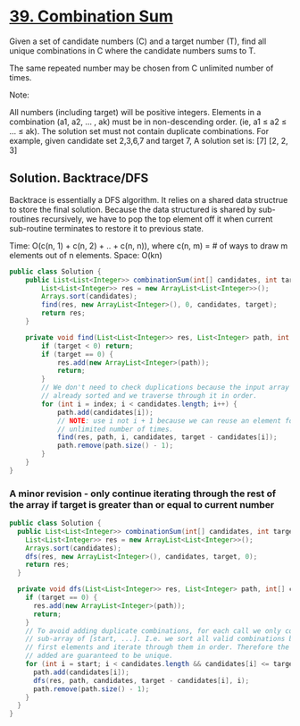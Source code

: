 # [39. Combination Sum](https://leetcode.com/problems/combination-sum/)

Given a set of candidate numbers (C) and a target number (T), find all unique combinations in C where the candidate numbers sums to T.

The same repeated number may be chosen from C unlimited number of times.

Note:

All numbers (including target) will be positive integers.
Elements in a combination (a1, a2, … , ak) must be in non-descending order. (ie, a1 ≤ a2 ≤ … ≤ ak).
The solution set must not contain duplicate combinations.
For example, given candidate set 2,3,6,7 and target 7, 
A solution set is: 
[7] 
[2, 2, 3] 

## Solution. Backtrace/DFS

Backtrace is essentially a DFS algorithm. It relies on a shared data structrue to store the final solution. Because the data structured is shared by sub-routines recursively, we have to pop the top element off it when current sub-routine terminates to restore it to previous state.

Time: O(c(n, 1) + c(n, 2) + .. + c(n, n)), where c(n, m) = # of ways to draw m elements out of n elements.
Space: O(kn)

```java
public class Solution {
    public List<List<Integer>> combinationSum(int[] candidates, int target) {
		List<List<Integer>> res = new ArrayList<List<Integer>>();
		Arrays.sort(candidates);
		find(res, new ArrayList<Integer>(), 0, candidates, target);
		return res;
    }

	private void find(List<List<Integer>> res, List<Integer> path, int index, int[] candidates, int target) {
		if (target < 0) return;
		if (target == 0) {
			res.add(new ArrayList<Integer>(path));
			return;
		}
		// We don't need to check duplications because the input array is
		// already sorted and we traverse through it in order.
		for (int i = index; i < candidates.length; i++) {
			path.add(candidates[i]);
			// NOTE: use i not i + 1 because we can reuse an element for
			// unlimited number of times.
			find(res, path, i, candidates, target - candidates[i]);
			path.remove(path.size() - 1);
		}
	}
}
```

### A minor revision - only continue iterating through the rest of the array if target is greater than or equal to current number

```java
public class Solution {
  public List<List<Integer>> combinationSum(int[] candidates, int target) {
    List<List<Integer>> res = new ArrayList<List<Integer>>();
    Arrays.sort(candidates);
    dfs(res, new ArrayList<Integer>(), candidates, target, 0);
    return res;
  }

  private void dfs(List<List<Integer>> res, List<Integer> path, int[] candidates, int target, int start) {
    if (target == 0) {
      res.add(new ArrayList<Integer>(path));
      return;
    }
    // To avoid adding duplicate combinations, for each call we only consider
    // sub-array of [start, ...]. I.e. we sort all valid combinations by their
    // first elements and iterate through them in order. Therefore the combinations
    // added are guaranteed to be unique.
    for (int i = start; i < candidates.length && candidates[i] <= target; i++) {
      path.add(candidates[i]);
      dfs(res, path, candidates, target - candidates[i], i);
      path.remove(path.size() - 1);
    }
  }
}
```
